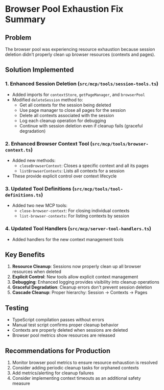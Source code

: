 # Browser Pool Exhaustion Fix Summary

## Problem

The browser pool was experiencing resource exhaustion because session deletion didn't properly clean
up browser resources (contexts and pages).

## Solution Implemented

### 1. Enhanced Session Deletion (`src/mcp/tools/session-tools.ts`)

- Added imports for `contextStore`, `getPageManager`, and `browserPool`
- Modified `deleteSession` method to:
  - Get all contexts for the session being deleted
  - Use page manager to close all pages for the session
  - Delete all contexts associated with the session
  - Log each cleanup operation for debugging
  - Continue with session deletion even if cleanup fails (graceful degradation)

### 2. Enhanced Browser Context Tool (`src/mcp/tools/browser-context.ts`)

- Added new methods:
  - `closeBrowserContext`: Closes a specific context and all its pages
  - `listBrowserContexts`: Lists all contexts for a session
- These provide explicit control over context lifecycle

### 3. Updated Tool Definitions (`src/mcp/tools/tool-definitions.ts`)

- Added two new MCP tools:
  - `close-browser-context`: For closing individual contexts
  - `list-browser-contexts`: For listing contexts by session

### 4. Updated Tool Handlers (`src/mcp/server-tool-handlers.ts`)

- Added handlers for the new context management tools

## Key Benefits

1. **Resource Cleanup**: Sessions now properly clean up all browser resources when deleted
2. **Explicit Control**: New tools allow explicit context management
3. **Debugging**: Enhanced logging provides visibility into cleanup operations
4. **Graceful Degradation**: Cleanup errors don't prevent session deletion
5. **Cascade Cleanup**: Proper hierarchy: Session → Contexts → Pages

## Testing

- TypeScript compilation passes without errors
- Manual test script confirms proper cleanup behavior
- Contexts are properly deleted when sessions are deleted
- Browser pool metrics show resources are released

## Recommendations for Production

1. Monitor browser pool metrics to ensure resource exhaustion is resolved
2. Consider adding periodic cleanup tasks for orphaned contexts
3. Add metrics/alerting for cleanup failures
4. Consider implementing context timeouts as an additional safety measure
